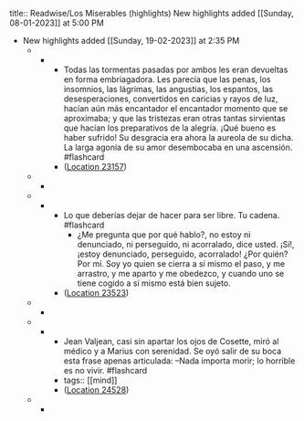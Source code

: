 title:: Readwise/Los Miserables (highlights)
New highlights added [[Sunday, 08-01-2023]] at 5:00 PM

- New highlights added [[Sunday, 19-02-2023]] at 2:35 PM
	- -
		- Todas las tormentas pasadas por ambos les eran devueltas en forma embriagadora. Les parecía que las penas, los insomnios, las lágrimas, las angustias, los espantos, las desesperaciones, convertidos en caricias y rayos de luz, hacían aún más encantador el encantador momento que se aproximaba; y que las tristezas eran otras tantas sirvientas que hacían los preparativos de la alegría. ¡Qué bueno es haber sufrido! Su desgracia era ahora la aureola de su dicha. La larga agonía de su amor desembocaba en una ascensión. #flashcard
		- ([Location 23157](https://readwise.io/to_kindle?action=open&asin=B01BI5M0YO&location=23157))
	- -
	- -
		- Lo que deberías dejar de hacer para ser libre. Tu cadena. #flashcard
			- ¿Me pregunta que por qué hablo?, no estoy ni denunciado, ni perseguido, ni acorralado, dice usted. ¡Sí!, ¡estoy denunciado, perseguido, acorralado! ¿Por quién? Por mí. Soy yo quien se cierra a sí mismo el paso, y me arrastro, y me aparto y me obedezco, y cuando uno se tiene cogido a sí mismo está bien sujeto.
		- ([Location 23523](https://readwise.io/to_kindle?action=open&asin=B01BI5M0YO&location=23523))
	- -
	- -
		- Jean Valjean, casi sin apartar los ojos de Cosette, miró al médico y a Marius con serenidad. Se oyó salir de su boca esta frase apenas articulada: –Nada importa morir; lo horrible es no vivir. #flashcard
		- tags:: [[mind]]
		- ([Location 24528](https://readwise.io/to_kindle?action=open&asin=B01BI5M0YO&location=24528))
	- -